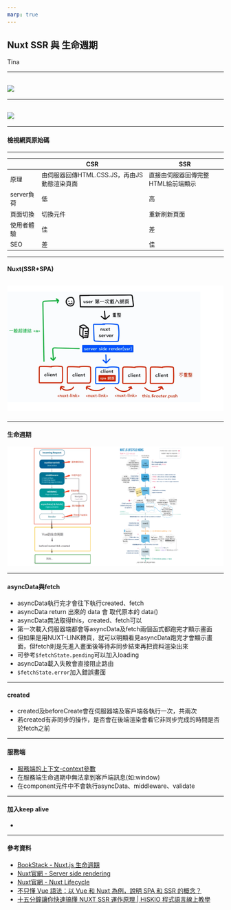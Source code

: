 ```yaml
---
marp: true
---
```

## Nuxt SSR 與 生命週期

Tina

---
  
##
![](https://i.imgur.com/EiTn2I7.png)

---

##
![](https://i.imgur.com/xHimAbn.png)

---

#### 檢視網頁原始碼
---

|        |  CSR  |  SSR  |
|  ----  |  ----  | ----  |
|  原理  | 由伺服器回傳HTML.CSS.JS，再由JS動態渲染頁面 | 直接由伺服器回傳完整HTML給前端顯示 |
|   server負荷   |  低  | 高 |
|   頁面切換   |  切換元件  | 重新刷新頁面 |
|  使用者體驗  | 佳  | 差 |
|  SEO  |  差  | 佳 |

---

#### Nuxt(SSR+SPA)
![](nuxt-ssr.png)
---

---

#### 生命週期
![](life-cycle.png)

---

#### asyncData與fetch
- asyncData執行完才會往下執行created、fetch
- asyncData return 出來的 data 會 取代原本的 data() 
- asyncData無法取得this，created、fetch可以
- 第一次載入伺服器端都會等asyncData及fetch兩個函式都跑完才顯示畫面
- 但如果是用NUXT-LINK轉頁，就可以明顯看見asyncData跑完才會顯示畫面，但fetch則是先進入畫面後等待非同步結束再把資料渲染出來
- 可參考`$fetchState.pending`可以加入loading
- asyncData載入失敗會直接阻止路由
- `$fetchState.error`加入錯誤畫面
---

#### created

- created及beforeCreate會在伺服器端及客戶端各執行一次，共兩次
- 若created有非同步的操作，是否會在後端渲染會看它非同步完成的時間是否於fetch之前

---

#### 服務端
- [服務端的上下文-context參數](https://nuxtjs.org/docs/internals-glossary/context/)
- 在服務端生命週期中無法拿到客戶端訊息(如:window)
- 在component元件中不會執行asyncData、middleware、validate

---

#### 加入keep alive

- 

---
#### 參考資料
- [BookStack - Nuxt.js 生命週期](http://192.168.99.115/books/web-team-%E5%82%B3%E6%89%BF%E8%88%87%E5%88%86%E4%BA%AB/page/nuxtjs-%E7%94%9F%E5%91%BD%E9%80%B1%E6%9C%9F)
- [Nuxt官網 - Server side rendering](https://nuxtjs.org/docs/concepts/server-side-rendering)
- [Nuxt官網 - Nuxt Lifecycle](https://nuxtjs.org/docs/concepts/nuxt-lifecycle)
- [不只懂 Vue 語法：以 Vue 和 Nuxt 為例，說明 SPA 和 SSR 的概念？](https://ithelp.ithome.com.tw/articles/10262891)
- [十五分鐘讓你快速搞懂 NUXT SSR 運作原理 | HiSKIO 程式語言線上教學](https://www.youtube.com/watch?v=IHyOXnD8UGI)